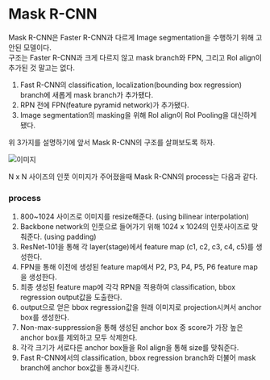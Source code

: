 # Mask R-CNN

Mask R-CNN은 Faster R-CNN과 다르게 Image segmentation을 수행하기 위해 고안된 모델이다.   
구조는 Faster R-CNN과 크게 다르지 않고 mask branch와 FPN, 그리고 RoI align이 추가된 것 말고는 없다.

1. Fast R-CNN의 classification, localization(bounding box regression) branch에 새롭게 mask branch가 추가됐다.
2. RPN 전에 FPN(feature pyramid network)가 추가됐다.
3. Image segmentation의 masking을 위해 RoI align이 RoI Pooling을 대신하게 됐다.

위 3가지를 설명하기에 앞서 Mask R-CNN의 구조를 살펴보도록 하자.

![`이미지`](https://img1.daumcdn.net/thumb/R1280x0/?scode=mtistory2&fname=https%3A%2F%2Fblog.kakaocdn.net%2Fdn%2Fc0pdEg%2FbtqBL8vzmxg%2F1zkQAmbSKShCvdqXx8jXkk%2Fimg.png)   

N x N 사이즈의 인풋 이미지가 주어졌을때 Mask R-CNN의 process는 다음과 같다.

### process

1. 800~1024 사이즈로 이미지를 resize해준다. (using bilinear interpolation)
2. Backbone network의 인풋으로 들어가기 위해 1024 x 1024의 인풋사이즈로 맞춰준다. (using padding)
3. ResNet-101을 통해 각 layer(stage)에서 feature map (c1, c2, c3, c4, c5)를 생성한다.
4. FPN을 통해 이전에 생성된 feature map에서 P2, P3, P4, P5, P6 feature map을 생성한다.
5. 최종 생성된 feature map에 각각 RPN을 적용하여 classification, bbox regression output값을 도출한다.
6. output으로 얻은 bbox regression값을 원래 이미지로 projection시켜서 anchor box를 생성한다.
7. Non-max-suppression을 통해 생성된 anchor box 중 score가 가장 높은 anchor box를 제외하고 모두 삭제한다.
8. 각각 크기가 서로다른 anchor box들을 RoI align을 통해 size를 맞춰준다.
9. Fast R-CNN에서의 classification, bbox regression branch와 더불어 mask branch에 anchor box값을 통과시킨다.